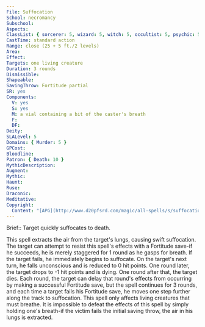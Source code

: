 ```yaml
---
File: Suffocation
School: necromancy
Subschool: 
Aspects: 
ClassList: { sorcerer: 5, wizard: 5, witch: 5, occultist: 5, psychic: 5, spiritualist: 5 }
CastTime: standard action
Range: close (25 + 5 ft./2 levels)
Area: 
Effect: 
Targets: one living creature
Duration: 3 rounds
Dismissible: 
Shapeable: 
SavingThrow: Fortitude partial
SR: yes
Components:
  V: yes
  S: yes
  M: a vial containing a bit of the caster's breath
  F: 
  DF: 
Deity: 
SLALevel: 5
Domains: { Murder: 5 }
GPCost: 
Bloodline: 
Patron: { Death: 10 }
MythicDescription: 
Augment: 
Mythic: 
Haunt: 
Ruse: 
Draconic: 
Meditative: 
Copyright:
  Content: "[APG](http://www.d20pfsrd.com/magic/all-spells/s/suffocation)"
---
```

Brief:: Target quickly suffocates to death.

This spell extracts the air from the target's lungs, causing swift suffocation. The target can attempt to resist this spell's effects with a Fortitude save-if he succeeds, he is merely staggered for 1 round as he gasps for breath. If the target fails, he immediately begins to suffocate. On the target's next turn, he falls unconscious and is reduced to 0 hit points. One round later, the target drops to -1 hit points and is dying. One round after that, the target dies. Each round, the target can delay that round's effects from occurring by making a successful Fortitude save, but the spell continues for 3 rounds, and each time a target fails his Fortitude save, he moves one step further along the track to suffocation. This spell only affects living creatures that must breathe. It is impossible to defeat the effects of this spell by simply holding one's breath-if the victim fails the initial saving throw, the air in his lungs is extracted.
